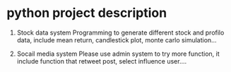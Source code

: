 # python project description 

1. Stock data system
Programming to generate different stock and profilo data, include mean return, candlestick plot, monte carlo simulation...


2. Socail media system 
Please use admin system to try more function, it include function that retweet post, select influence user....
